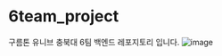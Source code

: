 # 6team_project
구름톤 유니브 충북대 6팀 백엔드 레포지토리 입니다.
![image](https://github.com/user-attachments/assets/cde50d18-0827-449b-b598-af1810730aa1)
